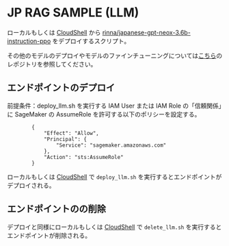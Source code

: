 # JP RAG SAMPLE (LLM)

ローカルもしくは [CloudShell](https://us-west-2.console.aws.amazon.com/cloudshell) から [rinna/japanese-gpt-neox-3.6b-instruction-ppo](https://huggingface.co/rinna/japanese-gpt-neox-3.6b-instruction-ppo) をデプロイするスクリプト。

その他のモデルのデプロイやモデルのファインチューニングについては[こちら](https://github.com/aws-samples/aws-ml-jp/tree/main/tasks/generative-ai/text-to-text/fine-tuning/instruction-tuning)のレポジトリを参照してください。

## エンドポイントのデプロイ

前提条件：deploy_llm.sh を実行する IAM User または IAM Role の「信頼関係」に SageMaker の AssumeRole を許可する以下のポリシーを設定する。

```
        {
            "Effect": "Allow",
            "Principal": {
                "Service": "sagemaker.amazonaws.com"
            },
            "Action": "sts:AssumeRole"
        }
```

ローカルもしくは [CloudShell](https://us-west-2.console.aws.amazon.com/cloudshell) で `deploy_llm.sh` を実行するとエンドポイントがデプロイされる。

## エンドポイントのの削除

デプロイと同様にローカルもしくは [CloudShell](https://us-west-2.console.aws.amazon.com/cloudshell) で `delete_llm.sh` を実行するとエンドポイントが削除される。
